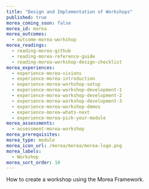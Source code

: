 ```yaml
---
title: "Design and Implementation of Workshops"
published: true
morea_coming_soon: false
morea_id: morea
morea_outcomes:
  - outcome-morea-workshop
morea_readings:
  - reading-morea-github
  - reading-morea-reference-guide
  - reading-morea-workshop-design-checklist
morea_experiences:
  - experience-morea-visions
  - experience-morea-introduction
  - experience-morea-workshop-setup
  - experience-morea-workshop-development-1
  - experience-morea-workshop-development-2
  - experience-morea-workshop-development-3
  - experience-morea-workshop-demos
  - experience-morea-whats-next
  - experience-morea-pick-your-module
morea_assessments:
  - assessment-morea-workshop
morea_prerequisites:
morea_type: module
morea_icon_url: /morea/morea/morea-logo.png
morea_labels:
  - Workshop
morea_sort_order: 10
---
```


How to create a workshop using the Morea Framework.
